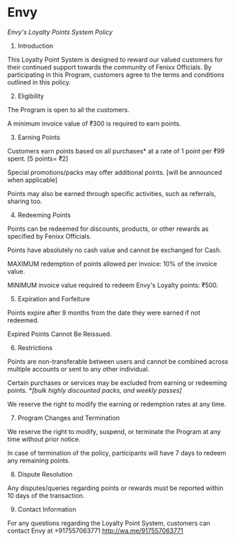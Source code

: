 # Envy
*Envy's Loyalty Points System Policy*


1. Introduction

This Loyalty Point System is designed to reward our valued customers for their continued support towards the community of Fenixx Officials. By participating in this Program, customers agree to the terms and conditions outlined in this policy.



2. Eligibility

The Program is open to all the customers.

A minimum invoice value of ₹300 is required to earn points.



3. Earning Points

Customers earn points based on all purchases* at a rate of 1 point per ₹99 spent.
[5 points= ₹2]

Special promotions/packs may offer additional points. 
[will be announced when applicable]

Points may also be earned through specific activities, such as referrals, sharing too.



4. Redeeming Points

Points can be redeemed for discounts, products, or other rewards as specified by Fenixx Officials.

Points have absolutely no cash value and cannot be exchanged for Cash.

MAXIMUM redemption of points allowed per invoice: 10% of the invoice value.

MINIMUM invoice value required to redeem Envy's Loyalty points: ₹500.



5. Expiration and Forfeiture

Points expire after 9 months from the date they were earned if not redeemed. 

Expired Points Cannot Be Reissued.



6. Restrictions

Points are non-transferable between users and cannot be combined across multiple accounts or sent to any other individual.

Certain purchases or services may be excluded from earning or redeeming points. 
**[bulk highly discounted packs, and weekly passes]*

We reserve the right to modify the earning or redemption rates at any time. 



7. Program Changes and Termination

We reserve the right to modify, suspend, or terminate the Program at any time without prior notice. 

In case of termination of the policy, participants will have 7 days to redeem any remaining points.



8. Dispute Resolution

Any disputes/queries regarding points or rewards must be reported within 10 days of the transaction.


9. Contact Information

For any questions regarding the Loyalty Point System, customers can contact Envy at +917557063771 
http://wa.me/917557063771
